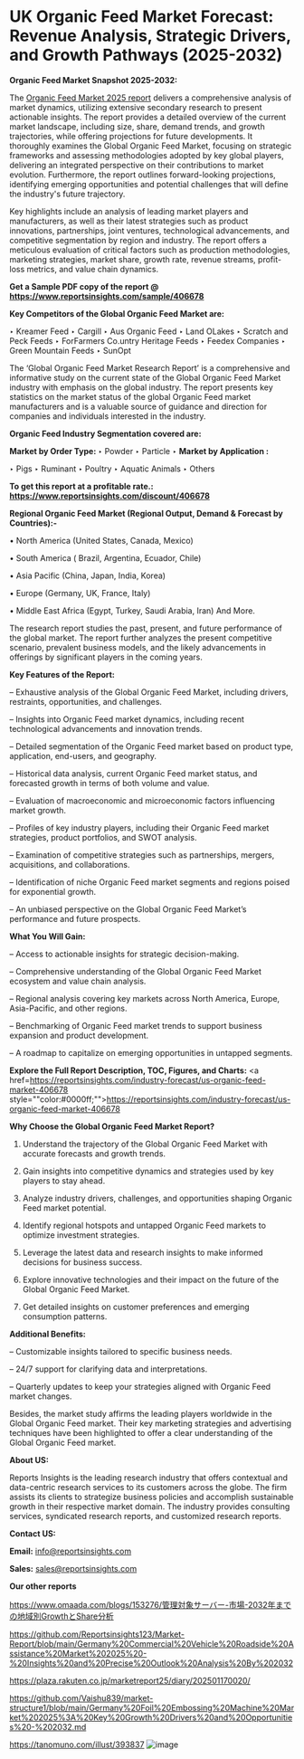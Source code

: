 # UK Organic Feed Market Forecast: Revenue Analysis, Strategic Drivers, and Growth Pathways (2025-2032)

<strong>Organic Feed Market Snapshot 2025-2032:</strong>

The <a href=https://www.reportsinsights.com/sample/406678>Organic Feed Market 2025 report</a> delivers a comprehensive analysis of market dynamics, utilizing extensive secondary research to present actionable insights. The report provides a detailed overview of the current market landscape, including size, share, demand trends, and growth trajectories, while offering projections for future developments. It thoroughly examines the Global Organic Feed Market, focusing on strategic frameworks and assessing methodologies adopted by key global players, delivering an integrated perspective on their contributions to market evolution. Furthermore, the report outlines forward-looking projections, identifying emerging opportunities and potential challenges that will define the industry's future trajectory.

Key highlights include an analysis of leading market players and manufacturers, as well as their latest strategies such as product innovations, partnerships, joint ventures, technological advancements, and competitive segmentation by region and industry. The report offers a meticulous evaluation of critical factors such as production methodologies, marketing strategies, market share, growth rate, revenue streams, profit-loss metrics, and value chain dynamics.

<strong>Get a Sample PDF copy of the report @ <a href=https://www.reportsinsights.com/sample/406678 style=color:#0000ff;>https://www.reportsinsights.com/sample/406678</a></strong>

<strong>Key Competitors of the Global Organic Feed Market are:</strong>

‣ Kreamer Feed
‣ Cargill
‣ Aus Organic Feed
‣ Land OLakes
‣ Scratch and Peck Feeds
‣ ForFarmers Co.untry Heritage Feeds
‣ Feedex Companies
‣ Green Mountain Feeds
‣ SunOpt

The ‘Global Organic Feed Market Research Report’ is a comprehensive and informative study on the current state of the Global Organic Feed Market industry with emphasis on the global industry. The report presents key statistics on the market status of the global Organic Feed market manufacturers and is a valuable source of guidance and direction for companies and individuals interested in the industry.

<strong>Organic Feed Industry Segmentation covered are:</strong>

<strong>Market by Order Type: </strong>
‣ Powder
‣ Particle
‣ 
<strong>Market by Application :</strong>

‣ Pigs
‣ Ruminant
‣ Poultry
‣ Aquatic Animals
‣ Others

<strong>To get this report at a profitable rate.: <a href=https://www.reportsinsights.com/discount/406678 style=color:#0000ff;>https://www.reportsinsights.com/discount/406678</a></strong>

<strong>Regional Organic Feed Market (Regional Output, Demand &amp; Forecast by Countries):-</strong>

• North America (United States, Canada, Mexico)

• South America ( Brazil, Argentina, Ecuador, Chile)

• Asia Pacific (China, Japan, India, Korea)

• Europe (Germany, UK, France, Italy)

• Middle East Africa (Egypt, Turkey, Saudi Arabia, Iran) And More.

The research report studies the past, present, and future performance of the global market. The report further analyzes the present competitive scenario, prevalent business models, and the likely advancements in offerings by significant players in the coming years.

<strong>Key Features of the Report:</strong>

– Exhaustive analysis of the Global Organic Feed Market, including drivers, restraints, opportunities, and challenges.

– Insights into Organic Feed market dynamics, including recent technological advancements and innovation trends.

– Detailed segmentation of the Organic Feed market based on product type, application, end-users, and geography.

– Historical data analysis, current Organic Feed market status, and forecasted growth in terms of both volume and value.

– Evaluation of macroeconomic and microeconomic factors influencing market growth.

– Profiles of key industry players, including their Organic Feed market strategies, product portfolios, and SWOT analysis.

– Examination of competitive strategies such as partnerships, mergers, acquisitions, and collaborations.

– Identification of niche Organic Feed market segments and regions poised for exponential growth.

– An unbiased perspective on the Global Organic Feed Market’s performance and future prospects.

<strong>What You Will Gain:</strong>

– Access to actionable insights for strategic decision-making.

– Comprehensive understanding of the Global Organic Feed Market ecosystem and value chain analysis.

– Regional analysis covering key markets across North America, Europe, Asia-Pacific, and other regions.

– Benchmarking of Organic Feed market trends to support business expansion and product development.

– A roadmap to capitalize on emerging opportunities in untapped segments.

<strong>Explore the Full Report Description, TOC, Figures, and Charts:</strong>
<a href=https://reportsinsights.com/industry-forecast/us-organic-feed-market-406678 style=""color:#0000ff;"">https://reportsinsights.com/industry-forecast/us-organic-feed-market-406678</a>

<strong>Why Choose the Global Organic Feed Market Report?</strong>

1. Understand the trajectory of the Global Organic Feed Market with accurate forecasts and growth trends.

2. Gain insights into competitive dynamics and strategies used by key players to stay ahead.

3. Analyze industry drivers, challenges, and opportunities shaping Organic Feed market potential.

4. Identify regional hotspots and untapped Organic Feed markets to optimize investment strategies.

5. Leverage the latest data and research insights to make informed decisions for business success.

6. Explore innovative technologies and their impact on the future of the Global Organic Feed Market.

7. Get detailed insights on customer preferences and emerging consumption patterns.

<strong>Additional Benefits:</strong>

– Customizable insights tailored to specific business needs.

– 24/7 support for clarifying data and interpretations.

– Quarterly updates to keep your strategies aligned with Organic Feed market changes.

Besides, the market study affirms the leading players worldwide in the Global Organic Feed market. Their key marketing strategies and advertising techniques have been highlighted to offer a clear understanding of the Global Organic Feed market.

<strong><strong>About US</strong>:</strong>

Reports Insights is the leading research industry that offers contextual and data-centric research services to its customers across the globe. The firm assists its clients to strategize business policies and accomplish sustainable growth in their respective market domain. The industry provides consulting services, syndicated research reports, and customized research reports.

<strong>Contact US:</strong>

<p class=><b>Email:</b> <a href=mailto:info@reportsinsights.com>info@reportsinsights.com</a></p>
<p class=><b>Sales:</b> <a href=mailto:sales@reportsinsights.com>sales@reportsinsights.com</a></p>

<strong>Our other reports</strong>

<a href=https://www.omaada.com/blogs/153276/管理対象サーバー-市場-2032年までの地域別GrowthとShare分析>https://www.omaada.com/blogs/153276/管理対象サーバー-市場-2032年までの地域別GrowthとShare分析</a>

<a href=https://github.com/Reportsinsights123/Market-Report/blob/main/Germany%20Commercial%20Vehicle%20Roadside%20Assistance%20Market%202025%20-%20Insights%20and%20Precise%20Outlook%20Analysis%20By%202032>https://github.com/Reportsinsights123/Market-Report/blob/main/Germany%20Commercial%20Vehicle%20Roadside%20Assistance%20Market%202025%20-%20Insights%20and%20Precise%20Outlook%20Analysis%20By%202032</a>

<a href=https://plaza.rakuten.co.jp/marketreport25/diary/202501170020/>https://plaza.rakuten.co.jp/marketreport25/diary/202501170020/</a>

<a href=https://github.com/Vaishu839/market-structure1/blob/main/Germany%20Foil%20Embossing%20Machine%20Market%202025%3A%20Key%20Growth%20Drivers%20and%20Opportunities%20-%202032.md>https://github.com/Vaishu839/market-structure1/blob/main/Germany%20Foil%20Embossing%20Machine%20Market%202025%3A%20Key%20Growth%20Drivers%20and%20Opportunities%20-%202032.md</a>

<a href=https://tanomuno.com/illust/393837>https://tanomuno.com/illust/393837</a>
![image](https://github.com/user-attachments/assets/b6f1bf52-7966-42ee-ac28-c1492633e86a)
